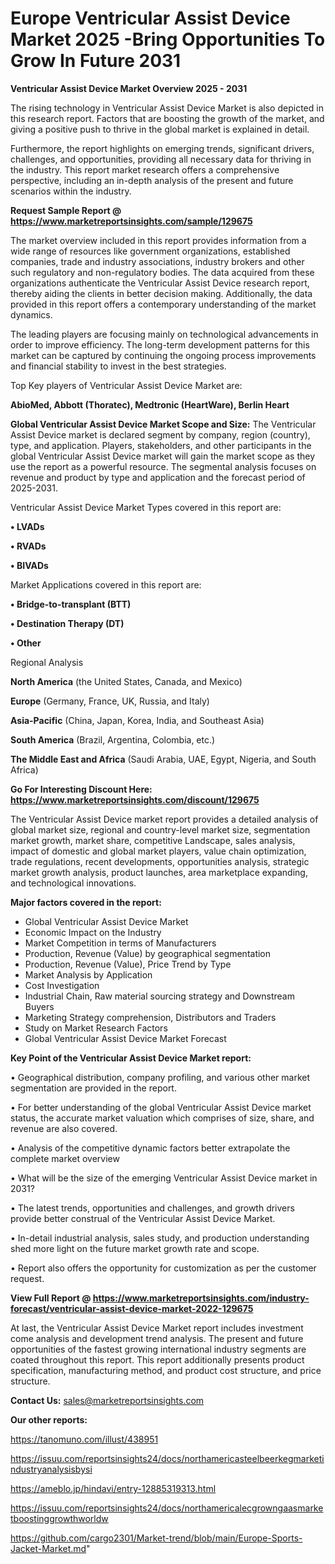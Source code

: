  # Europe Ventricular Assist Device Market 2025 -Bring Opportunities To Grow In Future 2031

<Strong> Ventricular Assist Device Market Overview 2025 - 2031</strong>

The rising technology in Ventricular Assist Device Market is also depicted in this research report. Factors that are boosting the growth of the market, and giving a positive push to thrive in the global market is explained in detail.

Furthermore, the report highlights on emerging trends, significant drivers, challenges, and opportunities, providing all necessary data for thriving in the industry. This report market research offers a comprehensive perspective, including an in-depth analysis of the present and future scenarios within the industry.

<strong>Request Sample Report @ <a href=https://www.marketreportsinsights.com/sample/129675>https://www.marketreportsinsights.com/sample/129675</a></strong>

The market overview included in this report provides information from a wide range of resources like government organizations, established companies, trade and industry associations, industry brokers and other such regulatory and non-regulatory bodies. The data acquired from these organizations authenticate the Ventricular Assist Device research report, thereby aiding the clients in better decision making. Additionally, the data provided in this report offers a contemporary understanding of the market dynamics.

The leading players are focusing mainly on technological advancements in order to improve efficiency. The long-term development patterns for this market can be captured by continuing the ongoing process improvements and financial stability to invest in the best strategies.

Top Key players of Ventricular Assist Device Market are:

<strong>AbioMed, Abbott (Thoratec), Medtronic (HeartWare), Berlin Heart</strong>

<strong><b>Global Ventricular Assist Device Market Scope and Size:</b></strong>
The Ventricular Assist Device market is declared segment by company, region (country), type, and application. Players, stakeholders, and other participants in the global Ventricular Assist Device market will gain the market scope as they use the report as a powerful resource. The segmental analysis focuses on revenue and product by type and application and the forecast period of 2025-2031.

Ventricular Assist Device Market Types covered in this report are:

<strong>• LVADs

• RVADs

• BIVADs</strong>

Market Applications covered in this report are:

<strong>• Bridge-to-transplant (BTT)

• Destination Therapy (DT)

• Other</strong> 

Regional Analysis

<strong>North America</strong> (the United States, Canada, and Mexico)

<strong>Europe</strong> (Germany, France, UK, Russia, and Italy)

<strong>Asia-Pacific</strong> (China, Japan, Korea, India, and Southeast Asia)

<strong>South America</strong> (Brazil, Argentina, Colombia, etc.)

<strong>The Middle East and Africa</strong> (Saudi Arabia, UAE, Egypt, Nigeria, and South Africa)

<strong>Go For Interesting Discount Here: <a href=https://www.marketreportsinsights.com/discount/129675>https://www.marketreportsinsights.com/discount/129675</a></strong>

The Ventricular Assist Device market report provides a detailed analysis of global market size, regional and country-level market size, segmentation market growth, market share, competitive Landscape, sales analysis, impact of domestic and global market players, value chain optimization, trade regulations, recent developments, opportunities analysis, strategic market growth analysis, product launches, area marketplace expanding, and technological innovations.

<strong><b>Major factors covered in the report:</b></strong>
<ul>
  <li>Global Ventricular Assist Device Market </li>
  <li>Economic Impact on the Industry</li>
  <li>Market Competition in terms of Manufacturers</li>
  <li>Production, Revenue (Value) by geographical segmentation</li>
  <li>Production, Revenue (Value), Price Trend by Type</li>
  <li>Market Analysis by Application</li>
  <li>Cost Investigation</li>
  <li>Industrial Chain, Raw material sourcing strategy and Downstream Buyers</li>
  <li>Marketing Strategy comprehension, Distributors and Traders</li>
  <li>Study on Market Research Factors</li>
  <li>Global Ventricular Assist Device Market Forecast</li>
</ul>

<strong><b>Key Point of the Ventricular Assist Device Market report:</b></strong>

• Geographical distribution, company profiling, and various other market segmentation are provided in the report.

• For better understanding of the global Ventricular Assist Device market status, the accurate market valuation which comprises of size, share, and revenue are also covered.

• Analysis of the competitive dynamic factors better extrapolate the complete market overview

• What will be the size of the emerging Ventricular Assist Device market in 2031?

• The latest trends, opportunities and challenges, and growth drivers provide better construal of the Ventricular Assist Device Market.

• In-detail industrial analysis, sales study, and production understanding shed more light on the future market growth rate and scope.

• Report also offers the opportunity for customization as per the customer request.

<strong><b>View Full Report @ <a href=https://www.marketreportsinsights.com/industry-forecast/ventricular-assist-device-market-2022-129675>https://www.marketreportsinsights.com/industry-forecast/ventricular-assist-device-market-2022-129675</a></b></strong>


At last, the Ventricular Assist Device Market report includes investment come analysis and development trend analysis. The present and future opportunities of the fastest growing international industry segments are coated throughout this report. This report additionally presents product specification, manufacturing method, and product cost structure, and price structure.

<strong>Contact Us:</strong>
sales@marketreportsinsights.com

<strong>Our other reports:</strong>

<a href=https://tanomuno.com/illust/438951>https://tanomuno.com/illust/438951</a>

<a href=https://issuu.com/reportsinsights24/docs/northamericasteelbeerkegmarketindustryanalysisbysi>https://issuu.com/reportsinsights24/docs/northamericasteelbeerkegmarketindustryanalysisbysi</a>

<a href=https://ameblo.jp/hindavi/entry-12885319313.html>https://ameblo.jp/hindavi/entry-12885319313.html</a>

<a href=https://issuu.com/reportsinsights24/docs/northamericalecgrowngaasmarketboostinggrowthworldw>https://issuu.com/reportsinsights24/docs/northamericalecgrowngaasmarketboostinggrowthworldw</a>

<a href=https://github.com/cargo2301/Market-trend/blob/main/Europe-Sports-Jacket-Market.md>https://github.com/cargo2301/Market-trend/blob/main/Europe-Sports-Jacket-Market.md</a>"
